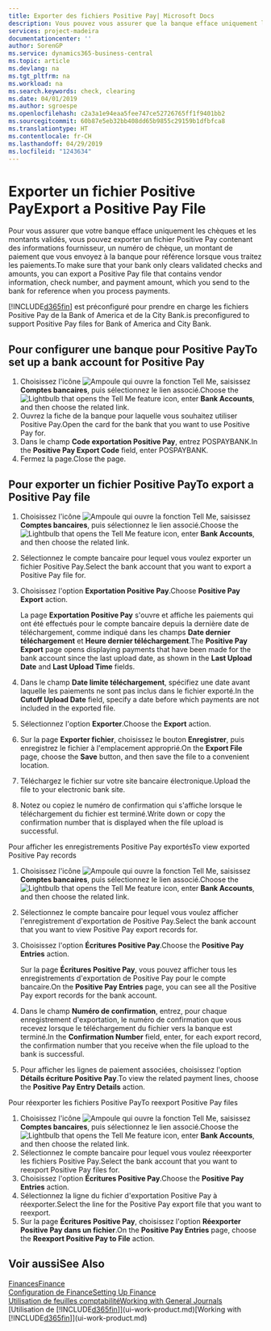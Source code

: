 ```yaml
---
title: Exporter des fichiers Positive Pay| Microsoft Docs
description: Vous pouvez vous assurer que la banque efface uniquement les chèques et les montants validés en exportant un fichier Positive Pay contenant des informations de paiement et fournisseur.
services: project-madeira
documentationcenter: ''
author: SorenGP
ms.service: dynamics365-business-central
ms.topic: article
ms.devlang: na
ms.tgt_pltfrm: na
ms.workload: na
ms.search.keywords: check, clearing
ms.date: 04/01/2019
ms.author: sgroespe
ms.openlocfilehash: c2a3a1e94eaa5fee747ce52726765ff1f9401bb2
ms.sourcegitcommit: 60b87e5eb32bb408dd65b9855c29159b1dfbfca8
ms.translationtype: HT
ms.contentlocale: fr-CH
ms.lasthandoff: 04/29/2019
ms.locfileid: "1243634"
---
```

# <a name="export-a-positive-pay-file"></a><span data-ttu-id="269c8-103">Exporter un fichier Positive Pay</span><span class="sxs-lookup"><span data-stu-id="269c8-103">Export a Positive Pay File</span></span>
<span data-ttu-id="269c8-104">Pour vous assurer que votre banque efface uniquement les chèques et les montants validés, vous pouvez exporter un fichier Positive Pay contenant des informations fournisseur, un numéro de chèque, un montant de paiement que vous envoyez à la banque pour référence lorsque vous traitez les paiements.</span><span class="sxs-lookup"><span data-stu-id="269c8-104">To make sure that your bank only clears validated checks and amounts, you can export a Positive Pay file that contains vendor information, check number, and payment amount, which you send to the bank for reference when you process payments.</span></span>

[!INCLUDE[d365fin](includes/d365fin_md.md)] <span data-ttu-id="269c8-105">est préconfiguré pour prendre en charge les fichiers Positive Pay de la Bank of America et de la City Bank.</span><span class="sxs-lookup"><span data-stu-id="269c8-105">is preconfigured to support Positive Pay files for Bank of America and City Bank.</span></span>

## <a name="to-set-up-a-bank-account-for-positive-pay"></a><span data-ttu-id="269c8-106">Pour configurer une banque pour Positive Pay</span><span class="sxs-lookup"><span data-stu-id="269c8-106">To set up a bank account for Positive Pay</span></span>
1. <span data-ttu-id="269c8-107">Choisissez l'icône ![Ampoule qui ouvre la fonction Tell Me](media/ui-search/search_small.png "Dites-moi ce que vous voulez faire"), saisissez **Comptes bancaires**, puis sélectionnez le lien associé.</span><span class="sxs-lookup"><span data-stu-id="269c8-107">Choose the ![Lightbulb that opens the Tell Me feature](media/ui-search/search_small.png "Tell me what you want to do") icon, enter **Bank Accounts**, and then choose the related link.</span></span>
2. <span data-ttu-id="269c8-108">Ouvrez la fiche de la banque pour laquelle vous souhaitez utiliser Positive Pay.</span><span class="sxs-lookup"><span data-stu-id="269c8-108">Open the card for the bank that you want to use Positive Pay for.</span></span>
3. <span data-ttu-id="269c8-109">Dans le champ **Code exportation Positive Pay**, entrez POSPAYBANK.</span><span class="sxs-lookup"><span data-stu-id="269c8-109">In the **Positive Pay Export Code** field, enter POSPAYBANK.</span></span>
4. <span data-ttu-id="269c8-110">Fermez la page.</span><span class="sxs-lookup"><span data-stu-id="269c8-110">Close the page.</span></span>

## <a name="to-export-a-positive-pay-file"></a><span data-ttu-id="269c8-111">Pour exporter un fichier Positive Pay</span><span class="sxs-lookup"><span data-stu-id="269c8-111">To export a Positive Pay file</span></span>
1. <span data-ttu-id="269c8-112">Choisissez l'icône ![Ampoule qui ouvre la fonction Tell Me](media/ui-search/search_small.png "Dites-moi ce que vous voulez faire"), saisissez **Comptes bancaires**, puis sélectionnez le lien associé.</span><span class="sxs-lookup"><span data-stu-id="269c8-112">Choose the ![Lightbulb that opens the Tell Me feature](media/ui-search/search_small.png "Tell me what you want to do") icon, enter **Bank Accounts**, and then choose the related link.</span></span>
2. <span data-ttu-id="269c8-113">Sélectionnez le compte bancaire pour lequel vous voulez exporter un fichier Positive Pay.</span><span class="sxs-lookup"><span data-stu-id="269c8-113">Select the bank account that you want to export a Positive Pay file for.</span></span>
3. <span data-ttu-id="269c8-114">Choisissez l'option **Exportation Positive Pay**.</span><span class="sxs-lookup"><span data-stu-id="269c8-114">Choose **Positive Pay Export** action.</span></span>

    <span data-ttu-id="269c8-115">La page **Exportation Positive Pay** s'ouvre et affiche les paiements qui ont été effectués pour le compte bancaire depuis la dernière date de téléchargement, comme indiqué dans les champs **Date dernier téléchargement** et **Heure dernier téléchargement**.</span><span class="sxs-lookup"><span data-stu-id="269c8-115">The **Positive Pay Export** page opens displaying payments that have been made for the bank account since the last upload date, as shown in the **Last Upload Date** and **Last Upload Time** fields.</span></span>
4. <span data-ttu-id="269c8-116">Dans le champ **Date limite téléchargement**, spécifiez une date avant laquelle les paiements ne sont pas inclus dans le fichier exporté.</span><span class="sxs-lookup"><span data-stu-id="269c8-116">In the **Cutoff Upload Date** field, specify a date before which payments are not included in the exported file.</span></span>
5. <span data-ttu-id="269c8-117">Sélectionnez l'option **Exporter**.</span><span class="sxs-lookup"><span data-stu-id="269c8-117">Choose the **Export** action.</span></span>
6. <span data-ttu-id="269c8-118">Sur la page **Exporter fichier**, choisissez le bouton **Enregistrer**, puis enregistrez le fichier à l'emplacement approprié.</span><span class="sxs-lookup"><span data-stu-id="269c8-118">On the **Export File** page, choose the **Save** button, and then save the file to a convenient location.</span></span>
7. <span data-ttu-id="269c8-119">Téléchargez le fichier sur votre site bancaire électronique.</span><span class="sxs-lookup"><span data-stu-id="269c8-119">Upload the file to your electronic bank site.</span></span>
8. <span data-ttu-id="269c8-120">Notez ou copiez le numéro de confirmation qui s'affiche lorsque le téléchargement du fichier est terminé.</span><span class="sxs-lookup"><span data-stu-id="269c8-120">Write down or copy the confirmation number that is displayed when the file upload is successful.</span></span>

<span data-ttu-id="269c8-121">Pour afficher les enregistrements Positive Pay exportés</span><span class="sxs-lookup"><span data-stu-id="269c8-121">To view exported Positive Pay records</span></span>

1. <span data-ttu-id="269c8-122">Choisissez l'icône ![Ampoule qui ouvre la fonction Tell Me](media/ui-search/search_small.png "Dites-moi ce que vous voulez faire"), saisissez **Comptes bancaires**, puis sélectionnez le lien associé.</span><span class="sxs-lookup"><span data-stu-id="269c8-122">Choose the ![Lightbulb that opens the Tell Me feature](media/ui-search/search_small.png "Tell me what you want to do") icon, enter **Bank Accounts**, and then choose the related link.</span></span>
2. <span data-ttu-id="269c8-123">Sélectionnez le compte bancaire pour lequel vous voulez afficher l'enregistrement d'exportation de Positive Pay.</span><span class="sxs-lookup"><span data-stu-id="269c8-123">Select the bank account that you want to view Positive Pay export records for.</span></span>
3. <span data-ttu-id="269c8-124">Choisissez l'option **Écritures Positive Pay**.</span><span class="sxs-lookup"><span data-stu-id="269c8-124">Choose the **Positive Pay Entries** action.</span></span>

    <span data-ttu-id="269c8-125">Sur la page **Écritures Positive Pay**, vous pouvez afficher tous les enregistrements d'exportation de Positive Pay pour le compte bancaire.</span><span class="sxs-lookup"><span data-stu-id="269c8-125">On the **Positive Pay Entries** page, you can see all the Positive Pay export records for the bank account.</span></span>
4. <span data-ttu-id="269c8-126">Dans le champ **Numéro de confirmation**, entrez, pour chaque enregistrement d'exportation, le numéro de confirmation que vous recevez lorsque le téléchargement du fichier vers la banque est terminé.</span><span class="sxs-lookup"><span data-stu-id="269c8-126">In the **Confirmation Number** field, enter, for each export record, the confirmation number that you receive when the file upload to the bank is successful.</span></span>
5. <span data-ttu-id="269c8-127">Pour afficher les lignes de paiement associées, choisissez l'option **Détails écriture Positive Pay**.</span><span class="sxs-lookup"><span data-stu-id="269c8-127">To view the related payment lines, choose the **Positive Pay Entry Details** action.</span></span>

<span data-ttu-id="269c8-128">Pour réexporter les fichiers Positive Pay</span><span class="sxs-lookup"><span data-stu-id="269c8-128">To reexport Positive Pay files</span></span>

1. <span data-ttu-id="269c8-129">Choisissez l'icône ![Ampoule qui ouvre la fonction Tell Me](media/ui-search/search_small.png "Dites-moi ce que vous voulez faire"), saisissez **Comptes bancaires**, puis sélectionnez le lien associé.</span><span class="sxs-lookup"><span data-stu-id="269c8-129">Choose the ![Lightbulb that opens the Tell Me feature](media/ui-search/search_small.png "Tell me what you want to do") icon, enter **Bank Accounts**, and then choose the related link.</span></span>
2. <span data-ttu-id="269c8-130">Sélectionnez le compte bancaire pour lequel vous voulez réeexporter les fichiers Positive Pay.</span><span class="sxs-lookup"><span data-stu-id="269c8-130">Select the bank account that you want to reexport Positive Pay files for.</span></span>
3. <span data-ttu-id="269c8-131">Choisissez l'option **Écritures Positive Pay**.</span><span class="sxs-lookup"><span data-stu-id="269c8-131">Choose the **Positive Pay Entries** action.</span></span>
4. <span data-ttu-id="269c8-132">Sélectionnez la ligne du fichier d'exportation Positive Pay à réexporter.</span><span class="sxs-lookup"><span data-stu-id="269c8-132">Select the line for the Positive Pay export file that you want to reexport.</span></span>
5. <span data-ttu-id="269c8-133">Sur la page **Écritures Positive Pay**, choisissez l'option **Réexporter Positive Pay dans un fichier**.</span><span class="sxs-lookup"><span data-stu-id="269c8-133">On the **Positive Pay Entries** page, choose the **Reexport Positive Pay to File** action.</span></span>

## <a name="see-also"></a><span data-ttu-id="269c8-134">Voir aussi</span><span class="sxs-lookup"><span data-stu-id="269c8-134">See Also</span></span>
[<span data-ttu-id="269c8-135">Finances</span><span class="sxs-lookup"><span data-stu-id="269c8-135">Finance</span></span>](finance.md)  
[<span data-ttu-id="269c8-136">Configuration de Finance</span><span class="sxs-lookup"><span data-stu-id="269c8-136">Setting Up Finance</span></span>](finance-setup-finance.md)  
[<span data-ttu-id="269c8-137">Utilisation de feuilles comptabilité</span><span class="sxs-lookup"><span data-stu-id="269c8-137">Working with General Journals</span></span>](ui-work-general-journals.md)  
<span data-ttu-id="269c8-138">[Utilisation de [!INCLUDE[d365fin](includes/d365fin_md.md)]](ui-work-product.md)</span><span class="sxs-lookup"><span data-stu-id="269c8-138">[Working with [!INCLUDE[d365fin](includes/d365fin_md.md)]](ui-work-product.md)</span></span>
